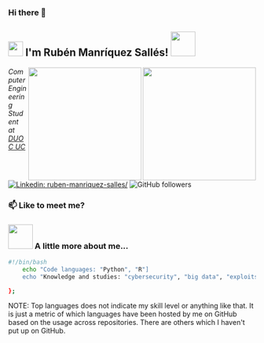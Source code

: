 ### Hi there 👋

<h2><img src="https://emojis.slackmojis.com/emojis/images/1643514389/3643/cool-doge.gif?1643514389" width="30"/> I'm Rubén Manríquez Sallés! <img src="https://emojis.slackmojis.com/emojis/images/1643515329/13477/abra_pokemon.gif?1643515329" width="50"></h2>
<img align='right' src="https://media3.giphy.com/media/lp3GUtG2waC88/giphy.gif?cid=790b7611fdb3653c56942292fad892e3bf17590761fa5d0c&rid=giphy.gif&ct=g" width="230">
<img align='right' src="https://media3.giphy.com/media/3og0ILLVvPp8d64Jd6/giphy.gif?cid=790b7611d00172bf3cfe214d31b12094b43be43bd6c7afb4&rid=giphy.gif&ct=g" width="230">
  </p>
<p><em>Computer Engineering Student at <a href="https://www.duoc.cl/">DUOC UC
</em></p>

[![Linkedin: ruben-manriquez-salles/](https://img.shields.io/badge/linkedin-ruben--manriquez--salles-skyblue?style=flat-square&logo=Linkedin&logoColor=white&link=https://www.linkedin.com/in/ruben-manriquez-salles/)](https://www.linkedin.com/in/ruben-manriquez-salles/)
![GitHub followers](https://img.shields.io/github/followers/eoloth?label=Follow&style=social)


### 📫 Like to meet me?

### <img src="https://emojis.slackmojis.com/emojis/images/1643514559/5584/deployparrot.gif?1643514559" width="50"> A little more about me...  

```bash
#!/bin/bash
    echo "Code languages: "Python", "R"]
    echo "Knowledge and studies: "cybersecurity", "big data", "exploits", "AWS", "VirtualBox", "Linux user"

};
```
<!--START_SECTION:waka-->
<!--END_SECTION:waka-->

NOTE: Top languages does not indicate my skill level or anything like that. It is just a metric of which languages have been hosted by me on GitHub based on the usage across repositories. There are others which I haven't put up on GitHub.
